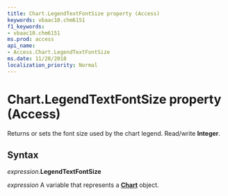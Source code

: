 ```yaml
---
title: Chart.LegendTextFontSize property (Access)
keywords: vbaac10.chm6151
f1_keywords:
- vbaac10.chm6151
ms.prod: access
api_name:
- Access.Chart.LegendTextFontSize
ms.date: 11/28/2018
localization_priority: Normal
---
```



# Chart.LegendTextFontSize property (Access)

Returns or sets the font size used by the chart legend. Read/write **Integer**.


## Syntax

_expression_.**LegendTextFontSize**

_expression_ A variable that represents a **[Chart](Access.Chart.md)** object.


